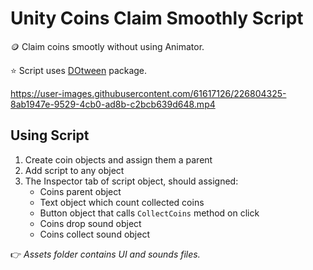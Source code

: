 # Unity Coins Claim Smoothly Script

🪙 Claim coins smootly without using Animator.

⭐ Script uses [DOtween](https://assetstore.unity.com/packages/tools/animation/dotween-hotween-v2-27676) package.

https://user-images.githubusercontent.com/61617126/226804325-8ab1947e-9529-4cb0-ad8b-c2bcb639d648.mp4

## Using Script
1. Create coin objects and assign them a parent
2. Add script to any object
3. The Inspector tab of script object, should assigned:
    - Coins parent object
    - Text object which count collected coins
    - Button object that calls `CollectCoins` method on click
    - Coins drop sound object
    - Coins collect sound object

👉 _Assets folder contains UI and sounds files._
